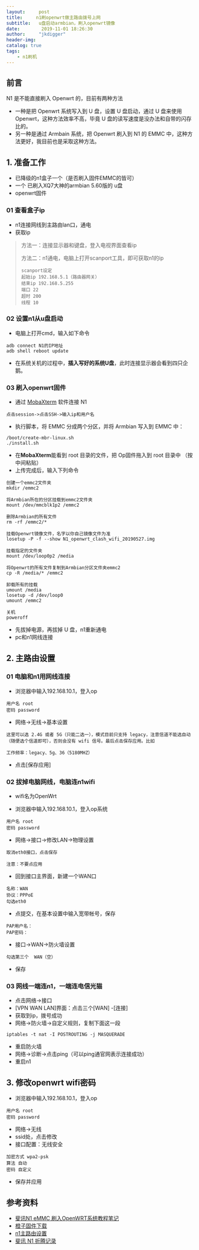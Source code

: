 ```yaml
---
layout:     post
title:     n1刷openwrt做主路由拨号上网
subtitle:   u盘启动armbian，刷入openwrt镜像
date:        2019-11-01 18:26:30
author:     "jkdigger"
header-img: 
catalog: true
tags:
    - n1刷机
---
```






## 前言

N1 是不能直接刷入 Openwrt 的，目前有两种方法

- 一种是把 Openwrt 系统写入到 U 盘，设置 U 盘启动，通过 U 盘来使用 Openwrt，这种方法效率不高，毕竟 U 盘的读写速度是没办法和自带的闪存比的。
- 另一种是通过 Armbain 系统，把 Openwrt 刷入到 N1 的 EMMC 中，这种方法更好，我目前也是采取这种方法。

## 1. 准备工作

- 已降级的n1盒子一个（是否刷入固件EMMC的皆可）
- 一个 已刷入XQ7大神的armbian 5.60版的 u盘
- openwrt固件

### 01 查看盒子ip

- n1连接网线到主路由lan口，通电
- 获取ip

> 方法一：连接显示器和键盘，登入电视界面查看ip
>
> 方法二：n1通电，电脑上打开scanport工具，即可获取n1的ip
>
> ```
> scanport设定
> 起始ip 192.168.5.1（路由器网关）
> 结束ip 192.168.5.255
> 端口 22
> 超时 200
> 线程 10
> ```

### 02 设置n1从u盘启动

- 电脑上打开cmd，输入如下命令

```
adb connect N1的IP地址
adb shell reboot update
```

- 在系统关机的过程中，**插入写好的系统U盘**，此时连接显示器会看到四只企鹅。

### 03 刷入openwrt固件

-  通过 [MobaXterm](https://mobaxterm.mobatek.net/) 软件连接 N1 

```
点击session->点击SSH->输入ip和用户名
```

-   执行脚本，将 EMMC 分成两个分区，并将 Armbian 写入到 EMMC 中： 

```
/boot/create-mbr-linux.sh
./install.sh
```

- 在**MobaXterm**能看到 root 目录的文件，把 Op固件拖入到 root 目录中 （按中间粘贴）
-  上传完成后，输入下列命令

```
创建一个emmc2文件夹
mkdir /emmc2

将Armbian所在的分区挂载到emmc2文件夹
mount /dev/mmcblk1p2 /emmc2

删除Armbian的所有文件
rm -rf /emmc2/*

挂载Openwrt镜像文件，名字以你自己镜像文件为准
losetup -P -f --show N1_openwrt_clash_wifi_20190527.img

挂载指定的文件夹
mount /dev/loop0p2 /media

将Openwrt的所有文件复制到Armbian分区文件夹emmc2
cp -R /media/* /emmc2

卸载所有的挂载
umount /media
losetup -d /dev/loop0
umount /emmc2

关机
poweroff
```



- 先拔掉电源，再拔掉 U 盘，n1重新通电
- pc和n1网线连接

## 2. 主路由设置

### 01 电脑和n1用网线连接

- 浏览器中输入192.168.10.1，登入op

```
用户名 root
密码 password
```

- 网络->无线->基本设置

```
这里可以选 2.4G 或者 5G（只能二选一），模式目前只支持 legacy，注意信道不能选自动（随便选个信道即可），否则会没有 wifi 信号。最后点击保存应用。比如

工作频率：legacy、5g、36（5180MHZ）
```

- 点击[保存应用]

### 02 拔掉电脑网线，电脑连n1wifi

- wifi名为OpenWrt

- 浏览器中输入192.168.10.1，登入op系统

```
用户名 root
密码 password
```

- 网络->接口->修改LAN->物理设置

```
取消eth0接口，点击保存

注意：不要点应用
```

- 回到接口主界面，新建一个WAN口

```
名称：WAN
协议：PPPoE
勾选eth0
```

- 点提交，在基本设置中输入宽带帐号，保存

```
PAP用户名：
PAP密码：
```

- 接口->WAN->防火墙设置

```
勾选第三个  WAN（空）
```

- 保存

### 03 网线一端连n1，一端连电信光猫

- 点击网络->接口
- [VPN WAN LAN]界面：点击三个[WAN] -[连接]
- 获取到ip，拨号成功
- 网络->防火墙->自定义规则，复制下面这一段

```
iptables -t nat -I POSTROUTING -j MASQUERADE
```

- 重启防火墙
- 网络->诊断->点击ping（可以ping通官网表示连接成功）
- 重启n1

## 3. 修改openwrt wifi密码

- 浏览器中输入192.168.10.1，登入op

```
用户名 root
密码 password
```

-  网络->无线 
- ssid处，点击修改
- 接口配置：无线安全

```
加密方式 wpa2-psk
算法 自动
密码 自定义
```

- 保存并应用

## 参考资料

- [斐讯N1 eMMC 刷入OpenWRT系统教程笔记]( https://www.maxlicheng.com/embedded/36.html )
- [橙子固件下载]( https://www.maxlicheng.com/openwrt/216.html )
- [n1主路由设置]( https://www.maxlicheng.com/openwrt/51.html )
- [斐讯 N1 折腾记录]( https://xsinger.me/diy/1010.html )